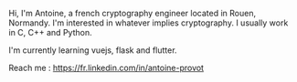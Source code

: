 Hi, I'm Antoine, a french cryptography engineer located in Rouen, Normandy.
I'm interested in whatever implies cryptography. I usually work in C, C++ and Python.

I'm currently learning vuejs, flask and flutter.

Reach me : https://fr.linkedin.com/in/antoine-provot
